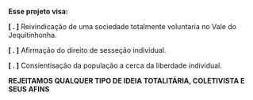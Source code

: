 <p><b>Esse projeto visa:</b> </p></p>
<p><b>[ . ]</b> Reivindicação de uma sociedade totalmente voluntaria no Vale do Jequitinhonha. </p>
<p><b>[ . ]</b> Afirmação do direito de sesseção individual. </p>
<p><b>[ . ]</b> Consientisação da população a cerca da liberdade individual. </p>
<p><b>REJEITAMOS QUALQUER TIPO DE IDEIA TOTALITÁRIA, COLETIVISTA E SEUS AFINS </p></b>
